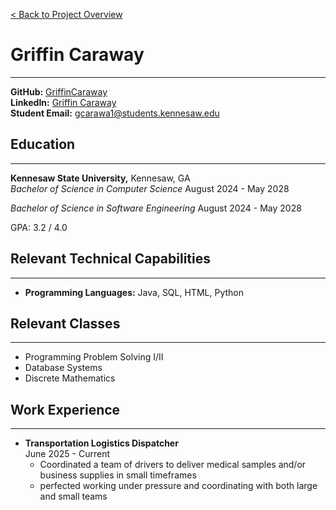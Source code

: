 [< Back to Project Overview](../README.md)

# Griffin Caraway

***

**GitHub:** [GriffinCaraway](https://github.com/GriffinCaraway) <br>
**LinkedIn:**  [Griffin Caraway](www.linkedin.com/in/griffin-caraway)<br>
**Student Email:** gcarawa1@students.kennesaw.edu


## Education
***
**Kennesaw State University,** Kennesaw, GA <br>
*Bachelor of Science in Computer Science* August 2024 - May 2028 <br>

*Bachelor of Science in Software Engineering* August 2024 - May 2028 <br>

GPA: 3.2 / 4.0


## Relevant Technical Capabilities
***
- **Programming Languages:** Java, SQL, HTML, Python


## Relevant Classes
***
- Programming Problem Solving I/II
- Database Systems
- Discrete Mathematics

## Work Experience
 ***
- **Transportation Logistics Dispatcher**
  <br>June 2025 - Current
    - Coordinated a team of drivers to deliver medical samples and/or business supplies in small timeframes
    - perfected working under pressure and coordinating with both large and small teams